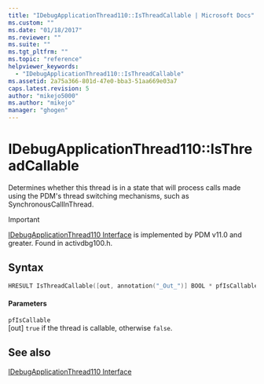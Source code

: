 ```yaml
---
title: "IDebugApplicationThread110::IsThreadCallable | Microsoft Docs"
ms.custom: ""
ms.date: "01/18/2017"
ms.reviewer: ""
ms.suite: ""
ms.tgt_pltfrm: ""
ms.topic: "reference"
helpviewer_keywords: 
  - "IDebugApplicationThread110::IsThreadCallable"
ms.assetid: 2a75a366-801d-47e0-bba3-51aa669e03a7
caps.latest.revision: 5
author: "mikejo5000"
ms.author: "mikejo"
manager: "ghogen"
---
```

# IDebugApplicationThread110::IsThreadCallable
Determines whether this thread is in a state that will process calls made using the PDM's thread switching mechanisms, such as SynchronousCallInThread.  
  
> [!IMPORTANT]
> [IDebugApplicationThread110 Interface](../../winscript/reference/idebugapplicationthread110-interface.md) is implemented by PDM v11.0 and greater. Found in activdbg100.h.  
  
## Syntax  
  
```cpp  
HRESULT IsThreadCallable([out, annotation("_Out_")] BOOL * pfIsCallable);  
```  
  
#### Parameters  
 `pfIsCallable`  
 [out] `true` if the thread is callable, otherwise `false`.  
  
## See also  
 [IDebugApplicationThread110 Interface](../../winscript/reference/idebugapplicationthread110-interface.md)